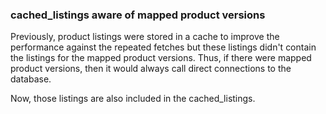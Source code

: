 ### cached_listings aware of mapped product versions

Previously, product listings were stored in a cache to improve the performance
against the repeated fetches but these listings didn't contain the listings for
the mapped product versions. Thus, if there were mapped product versions, then
it would always call direct connections to the database.

Now, those listings are also included in the cached_listings.
